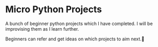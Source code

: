 
# Micro Python Projects

A bunch of beginner python projects which I have completed. I will be improvising them as I learn further.

Beginners can refer and get ideas on which projects to aim next.🎯



